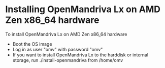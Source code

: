 # Installing OpenMandriva Lx on AMD Zen x86_64 hardware
To install OpenMandriva Lx on AMD Zen x86_64 hardware

* Boot the OS image
* Log in as user "omv" with password "omv"
* If you want to install OpenMandriva Lx to the harddisk or internal storage,
  run ./install-openmandriva from /home/omv
